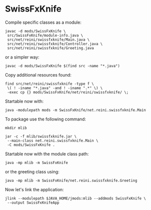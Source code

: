 SwissFxKnife
============

Compile specific classes as a module:
```
javac -d mods/SwissFxKnife \
 src/SwissFxKnife/module-info.java \
 src/net/reini/swissfxknife/Main.java \
 src/net/reini/swissfxknife/Controller.java \
 src/net/reini/swissfxknife/Greeting.java
```

or a simpler way:
```
javac -d mods/SwissFxKnife $(find src -name "*.java")
```

Copy additional resources found:
```
find src/net/reini/swissfxknife -type f \
 \( ! -iname "*.java" -and ! -iname ".*" \) \
 -exec cp {} mods/SwissFxKnife/net/reini/swissfxknife/ \;
```

Startable now with:
```
java -modulepath mods -m SwissFxKnife/net.reini.swissfxknife.Main
```

To package use the following command:
```
mkdir mlib

jar -c -f mlib/swissfxknife.jar \
 --main-class net.reini.swissfxknife.Main \
 -C mods/SwissFxKnife .
```

Startable now with the module class path:
```
java -mp mlib -m SwissFxKnife
```

or the greeting class using:
```
java -mp mlib -m SwissFxKnife/net.reini.swissfxknife.Greeting
```

Now let's link the application:
```
jlink --modulepath $JAVA_HOME/jmods:mlib --addmods SwissFxKnife \
 --output SwissFxKnifeApp
```
